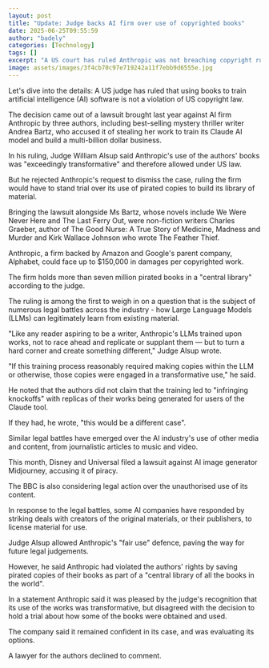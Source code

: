 ```yaml
---
layout: post
title: "Update: Judge backs AI firm over use of copyrighted books"
date: 2025-06-25T09:55:59
author: "badely"
categories: [Technology]
tags: []
excerpt: "A US court has ruled Anthropic was not breaching copyright rules when it trained its AI model on books."
image: assets/images/3f4cb70c97e719242a11f7ebb9d6555e.jpg
---
```


Let's dive into the details: A US judge has ruled that using books to train artificial intelligence (AI) software is not a violation of US copyright law.

The decision came out of a lawsuit brought last year against AI firm Anthropic by  three authors, including best-selling mystery thriller writer Andrea Bartz, who accused it of stealing her work to train its Claude AI model and build a multi-billion dollar business. 

In his ruling, Judge William Alsup said Anthropic's use of the authors' books was "exceedingly transformative" and therefore allowed under US law.

But he rejected Anthropic's request to dismiss the case, ruling the firm would have to stand trial over its use of pirated copies to build its library of material.

Bringing the lawsuit alongside Ms Bartz, whose novels include We Were Never Here and The Last Ferry Out, were non-fiction writers Charles Graeber, author of The Good Nurse: A True Story of Medicine, Madness and Murder and Kirk Wallace Johnson who wrote The Feather Thief.

Anthropic, a firm backed by Amazon and Google's parent company, Alphabet, could face up to $150,000 in damages per copyrighted work.

The firm holds more than seven million pirated books in a "central library" according to the judge.

The ruling is among the first to weigh in on a question that is the subject of numerous legal battles across the industry - how Large Language Models (LLMs) can legitimately learn from existing material.

"Like any reader aspiring to be a writer, Anthropic's LLMs trained upon works, not to race ahead and replicate or supplant them — but to turn a hard corner and create something different," Judge Alsup wrote.

"If this training process reasonably required making copies within the LLM or otherwise, those copies were engaged in a transformative use," he said.

He noted that the authors did not claim that the training led to "infringing knockoffs" with replicas of their works being generated for users of the Claude tool.

If they had, he wrote, "this would be a different case".

Similar legal battles have emerged over the AI industry's use of other media and content, from journalistic articles to music and video.

This month, Disney and Universal filed a lawsuit against AI image generator Midjourney, accusing it of piracy.

The BBC is also considering legal action over the unauthorised use of its content.

In response to the legal battles, some AI companies have responded by striking deals with creators of the original materials, or their publishers, to license material for use.

Judge Alsup allowed Anthropic's "fair use" defence, paving the way for future legal judgements.

However, he said Anthropic had violated the authors' rights by saving pirated copies of their books as part of a "central library of all the books in the world".

In a statement Anthropic said it was pleased by the judge's recognition that its use of the works was transformative, but disagreed with the decision to hold a trial about how some of the books were obtained and used. 

The company said it remained confident in its case, and was evaluating its options.

A lawyer for the authors declined to comment.

